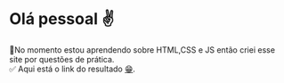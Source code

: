# Olá pessoal ✌

🌱No momento estou aprendendo sobre HTML,CSS e JS então criei esse site por questões de prática.<br>
✅ Aqui está o link do resultado <a href="https://maquiagem-d.netlify.app/" >😁</a>.
